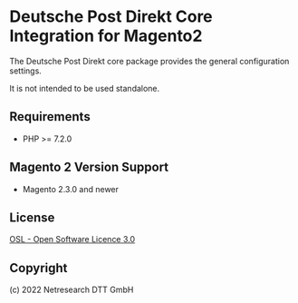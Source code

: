 # Deutsche Post Direkt Core Integration for Magento2

The Deutsche Post Direkt core package provides the general configuration settings.

It is not intended to be used standalone.

## Requirements

- PHP >= 7.2.0

## Magento 2 Version Support

- Magento 2.3.0 and newer

## License

[OSL - Open Software Licence 3.0](http://opensource.org/licenses/osl-3.0.php)

## Copyright

(c) 2022 Netresearch DTT GmbH

